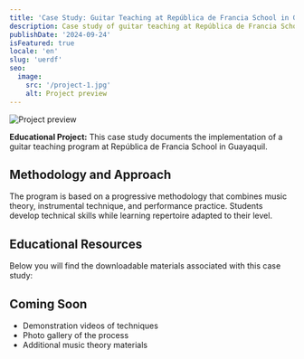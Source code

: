 ```yaml
---
title: 'Case Study: Guitar Teaching at República de Francia School in Guayaquil'
description: Case study of guitar teaching at República de Francia School in Guayaquil, with downloadable materials and interactive resources for students.
publishDate: '2024-09-24'
isFeatured: true
locale: 'en'
slug: 'uerdf'
seo:
  image:
    src: '/project-1.jpg'
    alt: Project preview
---
```


![Project preview](/project-1.jpg)

**Educational Project:** This case study documents the implementation of a guitar teaching program at República de Francia School in Guayaquil.

## Methodology and Approach

The program is based on a progressive methodology that combines music theory, instrumental technique, and performance practice. Students develop technical skills while learning repertoire adapted to their level.

## Educational Resources

Below you will find the downloadable materials associated with this case study:

## Coming Soon

- Demonstration videos of techniques
- Photo gallery of the process
- Additional music theory materials
